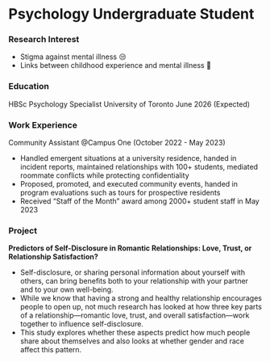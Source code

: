 # Psychology Undergraduate Student

### Research Interest
- Stigma against mental illness 😒
- Links between childhood experience and mental illness 👶

### Education
HBSc Psychology Specialist
University of Toronto June 2026 (Expected)

### Work Experience
Community Assistant @Campus One (October 2022 - May 2023)
- Handled emergent situations at a university residence, handed in incident reports, maintained relationships with 100+ students, mediated roommate conflicts while protecting confidentiality
- Proposed, promoted, and executed community events, handed in program evaluations such as tours for prospective residents
- Received “Staff of the Month” award among 2000+ student staff in May 2023

### Project
**Predictors of Self-Disclosure in Romantic Relationships: Love, Trust, or Relationship Satisfaction?**
- Self-disclosure, or sharing personal information about yourself with others, can bring benefits both to your relationship with your partner and to your own well-being.
- While we know that having a strong and healthy relationship encourages people to open up, not much research has looked at how three key parts of a relationship—romantic love, trust, and overall satisfaction—work together to influence self-disclosure.
- This study explores whether these aspects predict how much people share about themselves and also looks at whether gender and race affect this pattern. 


